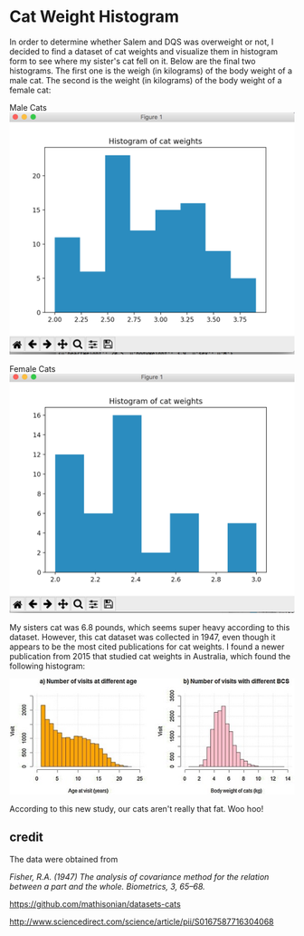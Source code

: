 # Cat Weight Histogram

In order to determine whether Salem and DQS was overweight or not, I decided to find a dataset of cat weights and visualize them in histogram form to see where my sister's cat fell on it. Below are the final two histograms. The first one is the weigh (in kilograms) of the body weight of a male cat. The second is the weight (in kilograms) of the body weight of a female cat:

Male Cats
![Alt text](./Male.png?raw=true "Title")

Female Cats
![Alt text](./Female.png?raw=true "Title")

My sisters cat was 6.8 pounds, which seems super heavy according to this dataset. However, this cat dataset was collected in 1947, even though it appears to be the most cited publications for cat weights. I found a newer publication from 2015 that studied cat weights in Australia, which found the following histogram:

![Alt text](./newgraph.jpg?raw=true "Title")

According to this new study, our cats aren't really that fat. Woo hoo!

## credit

The data were obtained from

*Fisher, R.A. (1947) The analysis of covariance method for the relation between a part and the whole. Biometrics, 3, 65–68.*

https://github.com/mathisonian/datasets-cats

http://www.sciencedirect.com/science/article/pii/S0167587716304068
